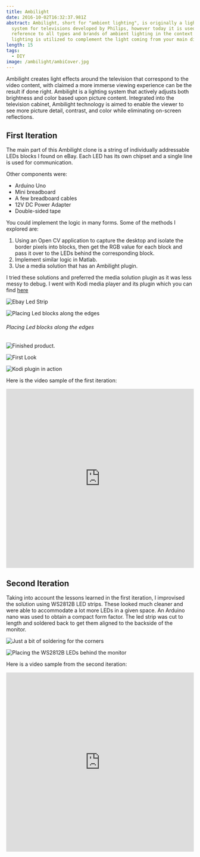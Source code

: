 ```yaml
---
title: Ambilight
date: 2016-10-02T16:32:37.981Z
abstract: Ambilight, short for "ambient lighting", is originally a lighting
  system for televisions developed by Philips, however today it is used in
  reference to all types and brands of ambient lighting in the context where
  lighting is utilized to complement the light coming from your main display.
length: 15 
tags:
  - DIY
image: /ambilight/ambiCover.jpg
---
```

Ambilight creates light effects around the television that correspond to the video content, with claimed a more immerse viewing experience can be the result if done right. Ambilight is a lighting system that actively adjusts both brightness and color based upon picture content. Integrated into the television cabinet, Ambilight technology is aimed to enable the viewer to see more picture detail, contrast, and color while eliminating on-screen reflections.

## First Iteration

The main part of this Ambilight clone is a string of individually addressable LEDs blocks I found on eBay. Each LED has its own chipset and a single line is used for communication.

Other components were: 

- Arduino Uno
- Mini breadboard
- A few breadboard cables
- 12V DC Power Adapter
- Double-sided tape

You could implement the logic in many forms. Some of the methods I explored are:

1. Using an Open CV application to capture the desktop and isolate the border pixels into blocks, then get the RGB value for each block and pass it over to the LEDs behind the corresponding block. 
2. Implement similar logic in Matlab.
3. Use a media solution that has an Ambilight plugin.

I tried these solutions and preferred the media solution plugin as it was less messy to debug. I went with Kodi media player and its plugin which you can find [here](https://kodi.wiki/view/Ambient_lighting)

![](/ambilight/IMG_20161004_180708.jpg "Ebay Led Strip")

![](/ambilight/IMG_20161004_180552.jpg "Placing Led blocks along the edges")
<h6 class="absolute text-lg -mt-16 text-white px-4 pb-1 text-center">Placing Led blocks along the edges</h6>

![](/ambilight/IMG_20161004_205431.jpg "Finished product.")

![](/ambilight/IMG_20161004_182658.jpg "First Look")

![](/ambilight/IMG_20161004_205431.jpg "Kodi plugin in action")

Here is the video sample of the first iteration:
<iframe width="100%" height="480" src="https://www.youtube.com/embed/Vb0iJ1TnYwU" title="YouTube video player" frameborder="0" allow="accelerometer; autoplay; clipboard-write; encrypted-media; gyroscope; picture-in-picture" allowfullscreen></iframe>


## Second Iteration

Taking into account the lessons learned in the first iteration, I improvised the solution using WS2812B LED strips. These looked much cleaner and were able to accommodate a lot more LEDs in a given space. An Arduino nano was used to obtain a compact form factor. The led strip was cut to length and soldered back to get them aligned to the backside of the monitor.

![](/ambilight/IMG_20161027_154134.jpg "Just a bit of soldering for the corners")

![](/ambilight/IMG_20161027_162525.jpg "Placing the WS2812B LEDs behind the monitor")

Here is a video sample from the second iteration:
<iframe width="100%" height="480" src="https://www.youtube.com/embed/h2fKJBVZ5kk" title="YouTube video player" frameborder="0" allow="accelerometer; autoplay; clipboard-write; encrypted-media; gyroscope; picture-in-picture" allowfullscreen></iframe>